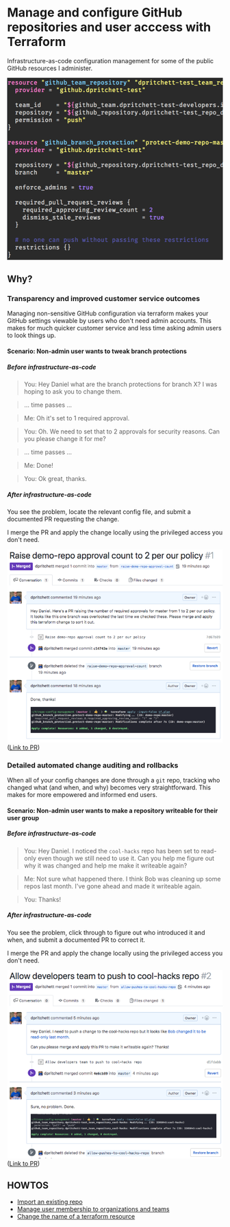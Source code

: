 # Manage and configure GitHub repositories and user acccess with Terraform

Infrastructure-as-code configuration management for some of the public GitHub resources I administer.

![screenshot of terraform code for managing team access to a repository and branch protections](img/terraform-code-sample.png) 

## Why?

### Transparency and improved customer service outcomes

Managing non-sensitive GitHub configuration via terraform makes your GitHub settings viewable by users who don't need admin accounts. This makes for much quicker customer service and less time asking admin users to look things up.

#### Scenario: Non-admin user wants to tweak branch protections

##### Before infrastructure-as-code

> You: Hey Daniel what are the branch protections for branch X? I was hoping to ask you to change them.

> ... time passes ...

> Me: Oh it's set to 1 required approval.

> You: Oh. We need to set that to 2 approvals for security reasons. Can you please change it for me?

> ... time passes ...

> Me: Done!

> You: Ok great, thanks.

##### After infrastructure-as-code

You see the problem, locate the relevant config file, and submit a documented PR requesting the change.

I merge the PR and apply the change locally using the privileged access you don't need.

[![Screenshot of PR #1](img/raise-approver-count.png)](https://github.com/dpritchett/repo-config-management/pull/1)
([Link to PR](https://github.com/dpritchett/repo-config-management/pull/1))

### Detailed automated change auditing and rollbacks

When all of your config changes are done through a `git` repo, tracking who changed what (and when, and why) becomes very straightforward. This makes for more empowered and informed end users.

#### Scenario: Non-admin user wants to make a repository writeable for their user group

##### Before infrastructure-as-code

> You: Hey Daniel. I noticed the `cool-hacks` repo has been set to read-only even though we still need to use it. Can you help me figure out why it was changed and help me make it writeable again?

> Me: Not sure what happened there. I think Bob was cleaning up some repos last month. I've gone ahead and made it writeable again.

> You: Thanks!

##### After infrastructure-as-code

You see the problem, click through to figure out who introduced it and when, and submit a documented PR to correct it.

I merge the PR and apply the change locally using the privileged access you don't need.

[![Screenshot of PR #2](img/make-repo-writeable.png)](https://github.com/dpritchett/repo-config-management/pull/2)
([Link to PR](https://github.com/dpritchett/repo-config-management/pull/2))

## HOWTOS

- [Import an existing repo](./doc/import-resource.md)
- [Manage user membership to organizations and teams](doc/manage-memberships.md)
- [Change the name of a terraform resource](doc/rename-tf-resource.md)
